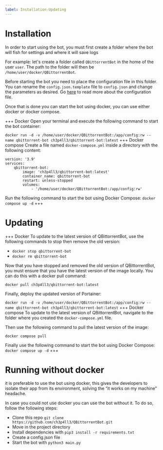 ```yaml
---
label: Installation-Updating
---
```


# Installation

In order to start using the bot, you must first create a folder where the bot will fish for settings and where it will save logs

For example: let's create a folder called `QBittorrentBot` in the home of the user `user`. The path to the folder will then be `/home/user/docker/QBittorrentBot`.

Before starting the bot you need to place the configuration file in this folder. You can rename the `config.json.template` file to `config.json` and change the parameters as desired. Go [here](configuration_file.md) to read more about the configuration file.

Once that is done you can start the bot using docker, you can use either docker or docker compose.

+++ Docker
Open your terminal and execute the following command to start the bot container:

`docker run -d -v /home/user/docker/QBittorrentBot:/app/config:rw --name qbittorrent-bot ch3p4ll3/qbittorrent-bot:latest`
+++ Docker compose
Create a file named `docker-compose.yml` inside a directory with the following content:
```
version: '3.9'
services:
    qbittorrent-bot:
        image: 'ch3p4ll3/qbittorrent-bot:latest'
        container_name: qbittorrent-bot
        restart: unless-stopped
        volumes:
            - '/home/user/docker/QBittorrentBot:/app/config:rw'
```

Run the following command to start the bot using Docker Compose:
`docker compose up -d`
+++

# Updating

+++ Docker
To update to the latest version of QBittorrentBot, use the following commands to stop then remove the old version:
- `docker stop qbittorrent-bot`
- `docker rm qbittorrent-bot`

Now that you have stopped and removed the old version of QBittorrentBot, you must ensure that you have the latest version of the image locally. You can do this with a docker pull command:

`docker pull ch3p4ll3/qbittorrent-bot:latest`

Finally, deploy the updated version of Portainer:

`docker run -d -v /home/user/docker/QBittorrentBot:/app/config:rw --name qbittorrent-bot ch3p4ll3/qbittorrent-bot:latest`
+++ Docker compose
To update to the latest version of QBittorrentBot, navigate to the folder where you created the `docker-compose.yml` file.

Then use the following command to pull the latest version of the image:

`docker compose pull`

Finally use the following command to start the bot using Docker Compose:
`docker compose up -d`
+++

# Running without docker
it is preferable to use the bot using docker, this gives the developers to isolate their app from its environment, solving the “it works on my machine” headache.

In case you could not use docker you can use the bot without it. To do so, follow the following steps:
- Clone this repo `git clone https://github.com/ch3p4ll3/QBittorrentBot.git`
- Move in the project directory
- Install dependencies with `pip3 install -r requirements.txt`
- Create a config.json file
- Start the bot with `python3 main.py`